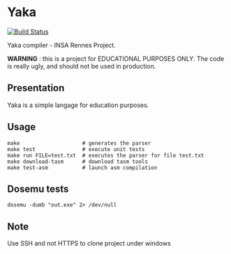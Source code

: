 Yaka
====

[![Build Status](https://travis-ci.org/Lesterpig/yaka.svg)](https://travis-ci.org/Lesterpig/yaka)

Yaka compiler - INSA Rennes Project.

**WARNING** : this is a project for EDUCATIONAL PURPOSES ONLY.
The code is really ugly, and should not be used in production.

Presentation
------------

Yaka is a simple langage for education purposes.

Usage
-----

```
make                    # generates the parser
make test               # execute unit tests
make run FILE=test.txt  # executes the parser for file test.txt
make download-tasm      # download tasm tools
make test-asm           # launch asm compilation
```

Dosemu tests
------------

```
dosemu -dumb "out.exe" 2> /dev/null
```

Note
----

Use SSH and not HTTPS to clone project under windows
